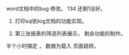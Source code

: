 word文档中的bug 修改。  134  还剩1没好。

1. 打印sql到log文档的功能实现。

2. 第三张报表的筛选列表展示，  剩余功能的制作。



半个小时搞定 ， 数据为载入 页面跳转。



